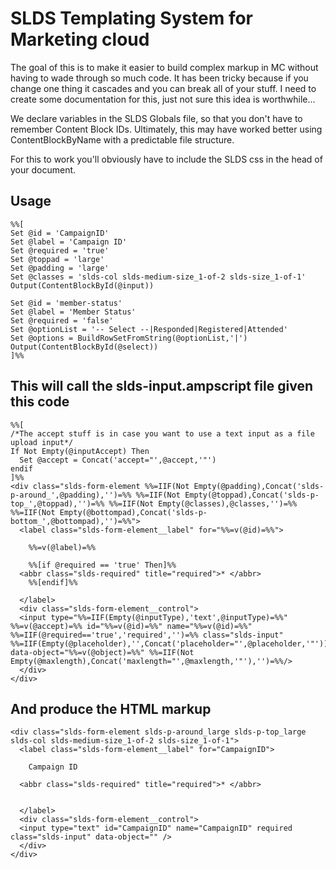 # SLDS Templating System for Marketing cloud
The goal of this is to make it easier to build complex markup in MC without having to wade through so much code. It has been tricky because if you change one thing it cascades and you can break all of your stuff. I need to create some documentation for this, just not sure this idea is worthwhile...

We declare variables in the SLDS Globals file, so that you don't have to remember Content Block IDs. Ultimately, this may have worked better using ContentBlockByName with a predictable file structure. 

For this to work you'll obviously have to include the SLDS css in the head of your document. 

## Usage
```
%%[
Set @id = 'CampaignID'
Set @label = 'Campaign ID'
Set @required = 'true'
Set @toppad = 'large'
Set @padding = 'large'
Set @classes = 'slds-col slds-medium-size_1-of-2 slds-size_1-of-1'
Output(ContentBlockById(@input))

Set @id = 'member-status'
Set @label = 'Member Status'
Set @required = 'false'
Set @optionList = '-- Select --|Responded|Registered|Attended'
Set @options = BuildRowSetFromString(@optionList,'|')
Output(ContentBlockById(@select)) 
]%%
```
## This will call the slds-input.ampscript file given this code
```
%%[
/*The accept stuff is in case you want to use a text input as a file upload input*/
If Not Empty(@inputAccept) Then
  Set @accept = Concat('accept="',@accept,'"')
endif
]%%
<div class="slds-form-element %%=IIF(Not Empty(@padding),Concat('slds-p-around_',@padding),'')=%% %%=IIF(Not Empty(@toppad),Concat('slds-p-top_',@toppad),'')=%% %%=IIF(Not Empty(@classes),@classes,'')=%% %%=IIF(Not Empty(@bottompad),Concat('slds-p-bottom_',@bottompad),'')=%%">
  <label class="slds-form-element__label" for="%%=v(@id)=%%">
     
    %%=v(@label)=%%
  
    %%[if @required == 'true' Then]%%
  <abbr class="slds-required" title="required">* </abbr>
    %%[endif]%%    
  
  </label>
  <div class="slds-form-element__control">
  <input type="%%=IIF(Empty(@inputType),'text',@inputType)=%%" %%=v(@accept)=%% id="%%=v(@id)=%%" name="%%=v(@id)=%%" %%=IIF(@required=='true','required','')=%% class="slds-input" %%=IIF(Empty(@placeholder),'',Concat('placeholder="',@placeholder,'"'))=%% data-object="%%=v(@object)=%%" %%=IIF(Not Empty(@maxlength),Concat('maxlength="',@maxlength,'"'),'')=%%/>
  </div>
</div>
```

## And produce the HTML markup

```
<div class="slds-form-element slds-p-around_large slds-p-top_large slds-col slds-medium-size_1-of-2 slds-size_1-of-1">
  <label class="slds-form-element__label" for="CampaignID">
     
    Campaign ID

  <abbr class="slds-required" title="required">* </abbr>
  
  
  </label>
  <div class="slds-form-element__control">
  <input type="text" id="CampaignID" name="CampaignID" required class="slds-input" data-object="" />
  </div>
</div>
```

